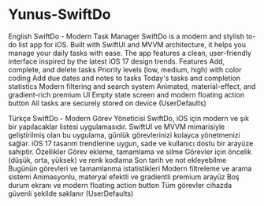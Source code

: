 # Yunus-SwiftDo

English
SwiftDo - Modern Task Manager
SwiftDo is a modern and stylish to-do list app for iOS. Built with SwiftUI and MVVM architecture, it helps you manage your daily tasks with ease. The app features a clean, user-friendly interface inspired by the latest iOS 17 design trends.
Features
Add, complete, and delete tasks
Priority levels (low, medium, high) with color coding
Add due dates and notes to tasks
Today's tasks and completion statistics
Modern filtering and search system
Animated, material-effect, and gradient-rich premium UI
Empty state screen and modern floating action button
All tasks are securely stored on device (UserDefaults)

Türkçe
SwiftDo - Modern Görev Yöneticisi
SwiftDo, iOS için modern ve şık bir yapılacaklar listesi uygulamasıdır. SwiftUI ve MVVM mimarisiyle geliştirilmiş olan bu uygulama, günlük görevlerinizi kolayca yönetmenizi sağlar. iOS 17 tasarım trendlerine uygun, sade ve kullanıcı dostu bir arayüze sahiptir.
Özellikler
Görev ekleme, tamamlama ve silme
Görevler için öncelik (düşük, orta, yüksek) ve renk kodlama
Son tarih ve not ekleyebilme
Bugünün görevleri ve tamamlanma istatistikleri
Modern filtreleme ve arama sistemi
Animasyonlu, materyal efektli ve gradientli premium arayüz
Boş durum ekranı ve modern floating action button
Tüm görevler cihazda güvenli şekilde saklanır (UserDefaults)

